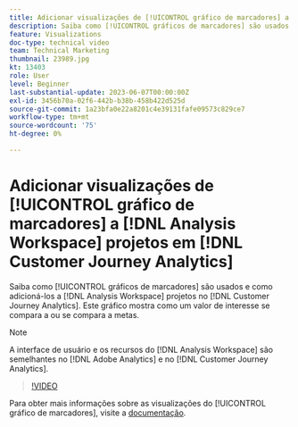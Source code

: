 ```yaml
---
title: Adicionar visualizações de [!UICONTROL gráfico de marcadores] a [!DNL Analysis Workspace] projetos
description: Saiba como [!UICONTROL gráficos de marcadores] são usados e como adicioná-los a [!DNL Analysis Workspace] projetos em [!DNL Customer Journey Analytics].
feature: Visualizations
doc-type: technical video
team: Technical Marketing
thumbnail: 23989.jpg
kt: 13403
role: User
level: Beginner
last-substantial-update: 2023-06-07T00:00:00Z
exl-id: 3456b70a-02f6-442b-b38b-458b422d525d
source-git-commit: 1a23bfa0e22a8201c4e39131fafe09573c829ce7
workflow-type: tm+mt
source-wordcount: '75'
ht-degree: 0%

---
```


# Adicionar visualizações de [!UICONTROL gráfico de marcadores] a [!DNL Analysis Workspace] projetos em [!DNL Customer Journey Analytics]

Saiba como [!UICONTROL gráficos de marcadores] são usados e como adicioná-los a [!DNL Analysis Workspace] projetos no [!DNL Customer Journey Analytics]. Este gráfico mostra como um valor de interesse se compara a ou se compara a metas.

>[!NOTE]
>
>A interface de usuário e os recursos do [!DNL Analysis Workspace] são semelhantes no [!DNL Adobe Analytics] e no [!DNL Customer Journey Analytics].

>[!VIDEO](https://video.tv.adobe.com/v/23989/?quality=12&learn=on)

Para obter mais informações sobre as visualizações do [!UICONTROL gráfico de marcadores], visite a [documentação](https://experienceleague.adobe.com/docs/analytics-platform/using/cja-workspace/visualizations/bullet-graph.html).
